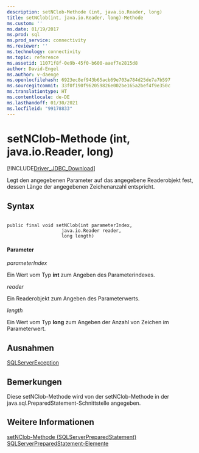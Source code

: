 ```yaml
---
description: setNClob-Methode (int, java.io.Reader, long)
title: setNClob(int, java.io.Reader, long)-Methode
ms.custom: ''
ms.date: 01/19/2017
ms.prod: sql
ms.prod_service: connectivity
ms.reviewer: ''
ms.technology: connectivity
ms.topic: reference
ms.assetid: 11071f8f-0e9b-45f0-b600-aaef7e2815d8
author: David-Engel
ms.author: v-daenge
ms.openlocfilehash: 6923ec8ef943b65acb69e703a784d25de7a7b597
ms.sourcegitcommit: 33f0f190f962059826e002be165a2bef4f9e350c
ms.translationtype: HT
ms.contentlocale: de-DE
ms.lasthandoff: 01/30/2021
ms.locfileid: "99178833"
---
```

# <a name="setnclob-method-int-javaioreader-long"></a>setNClob-Methode (int, java.io.Reader, long)
[!INCLUDE[Driver_JDBC_Download](../../../includes/driver_jdbc_download.md)]

  Legt den angegebenen Parameter auf das angegebene Readerobjekt fest, dessen Länge der angegebenen Zeichenanzahl entspricht.  
  
## <a name="syntax"></a>Syntax  
  
```  
  
public final void setNClob(int parameterIndex,  
                    java.io.Reader reader,  
                    long length)  
```  
  
#### <a name="parameters"></a>Parameter  
 *parameterIndex*  
  
 Ein Wert vom Typ **int** zum Angeben des Parameterindexes.  
  
 *reader*  
  
 Ein Readerobjekt zum Angeben des Parameterwerts.  
  
 *length*  
  
 Ein Wert vom Typ **long** zum Angeben der Anzahl von Zeichen im Parameterwert.  
  
## <a name="exceptions"></a>Ausnahmen  
 [SQLServerException](../../../connect/jdbc/reference/sqlserverexception-class.md)  
  
## <a name="remarks"></a>Bemerkungen  
 Diese setNClob-Methode wird von der setNClob-Methode in der java.sql.PreparedStatement-Schnittstelle angegeben.  
  
## <a name="see-also"></a>Weitere Informationen  
 [setNClob-Methode &#40;SQLServerPreparedStatement&#41;](../../../connect/jdbc/reference/setnclob-method-sqlserverpreparedstatement.md)   
 [SQLServerPreparedStatement-Elemente](../../../connect/jdbc/reference/sqlserverpreparedstatement-members.md)  
  
  
